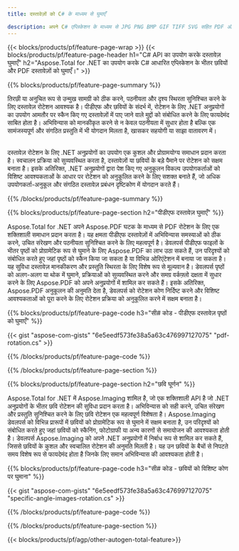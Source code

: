 ```yaml
---
title: दस्तावेज़ों को C# के माध्यम से घुमाएँ 

description: अपने C# एप्लिकेशन के माध्यम से JPG PNG BMP GIF TIFF SVG सहित PDF और छवि फ़ाइलों को घुमाएँ।
---
```


{{< blocks/products/pf/feature-page-wrap >}}
{{< blocks/products/pf/feature-page-header h1="C# API का उपयोग करके दस्तावेज़ घुमाएँ" h2="Aspose.Total for .NET का उपयोग करके C# आधारित एप्लिकेशन के भीतर छवियों और PDF दस्तावेज़ों को घुमाएँ।" >}}

{{% blocks/products/pf/feature-page-summary %}}

तिरछी या अनुचित रूप से उन्मुख सामग्री को ठीक करने, पठनीयता और दृश्य स्थिरता सुनिश्चित करने के लिए दस्तावेज़ रोटेशन आवश्यक है। पीडीएफ और छवियों के संदर्भ में, रोटेशन के लिए .NET अनुप्रयोगों का उपयोग आमतौर पर स्कैन किए गए दस्तावेज़ों में पाए जाने वाले मुद्दों को संबोधित करने के लिए फायदेमंद साबित होता है। अभिविन्यास को मानकीकृत करने से न केवल पठनीयता में सुधार होता है बल्कि एक सामंजस्यपूर्ण और संगठित प्रस्तुति में भी योगदान मिलता है, खासकर सहयोगी या साझा वातावरण में। <br /><br />

दस्तावेज़ रोटेशन के लिए .NET अनुप्रयोगों का उपयोग एक कुशल और प्रोग्रामयोग्य समाधान प्रदान करता है। स्वचालन प्रक्रिया को सुव्यवस्थित करता है, दस्तावेज़ों या छवियों के बड़े पैमाने पर रोटेशन को सक्षम बनाता है। इसके अतिरिक्त, .NET अनुप्रयोगों द्वारा पेश किए गए अनुकूलन विकल्प उपयोगकर्ताओं को विशिष्ट आवश्यकताओं के आधार पर रोटेशन को अनुकूलित करने के लिए सशक्त बनाते हैं, जो अधिक उपयोगकर्ता-अनुकूल और संगठित दस्तावेज़ प्रबंधन दृष्टिकोण में योगदान करते हैं।

{{% /blocks/products/pf/feature-page-summary  %}}


{{% blocks/products/pf/feature-page-section  h2="पीडीएफ दस्तावेज़ घुमाएँ" %}}

Aspose.Total for .NET अपने Aspose.PDF घटक के माध्यम से PDF रोटेशन के लिए एक शक्तिशाली समाधान प्रदान करता है। यह क्षमता पीडीएफ दस्तावेज़ों में अभिविन्यास समस्याओं को ठीक करने, उचित संरेखण और पठनीयता सुनिश्चित करने के लिए महत्वपूर्ण है। डेवलपर्स पीडीएफ फाइलों के भीतर पृष्ठों को प्रोग्रामेटिक रूप से घुमाने के लिए Aspose.PDF का लाभ उठा सकते हैं, उन परिदृश्यों को संबोधित करते हुए जहां पृष्ठों को स्कैन किया जा सकता है या विभिन्न ओरिएंटेशन में बनाया जा सकता है। यह सुविधा दस्तावेज़ मानकीकरण और प्रस्तुति स्थिरता के लिए विशेष रूप से मूल्यवान है। डेवलपर्स पृष्ठों को अलग-अलग या थोक में घुमाने, प्रक्रियाओं को सुव्यवस्थित करने और समग्र वर्कफ़्लो दक्षता में सुधार करने के लिए Aspose.PDF को अपने अनुप्रयोगों में शामिल कर सकते हैं। इसके अतिरिक्त, Aspose.PDF अनुकूलन की अनुमति देता है, डेवलपर्स को रोटेशन कोण निर्दिष्ट करने और विशिष्ट आवश्यकताओं को पूरा करने के लिए रोटेशन प्रक्रिया को अनुकूलित करने में सक्षम बनाता है।

{{% blocks/products/pf/feature-page-code h3="सी# कोड - पीडीएफ दस्तावेज़ पृष्ठों को घुमाएँ" %}}

{{< gist "aspose-com-gists" "6e5eedf573fe38a5a63c476997127075" "pdf-rotation.cs" >}}

{{% /blocks/products/pf/feature-page-code  %}}

{{% /blocks/products/pf/feature-page-section %}}


{{% blocks/products/pf/feature-page-section  h2="छवि घूर्णन" %}}

Aspose.Total for .NET में Aspose.Imaging शामिल है, जो एक शक्तिशाली API है जो .NET अनुप्रयोगों के भीतर छवि रोटेशन की सुविधा प्रदान करता है। अभिविन्यास को सही करने, उचित संरेखण और प्रस्तुति सुनिश्चित करने के लिए छवि रोटेशन एक महत्वपूर्ण विशेषता है। Aspose.Imaging डेवलपर्स को विभिन्न प्रारूपों में छवियों को प्रोग्रामेटिक रूप से घुमाने में सक्षम बनाता है, उन परिदृश्यों को संबोधित करते हुए जहां छवियों को स्कैनिंग, फोटोग्राफी या अन्य कारणों से समायोजन की आवश्यकता होती है। डेवलपर्स Aspose.Imaging को अपने .NET अनुप्रयोगों में निर्बाध रूप से शामिल कर सकते हैं, जिससे छवियों के कुशल और स्वचालित रोटेशन की अनुमति मिलती है। यह उन छवियों के बैचों से निपटते समय विशेष रूप से फायदेमंद होता है जिनके लिए समान अभिविन्यास की आवश्यकता होती है। 

{{% blocks/products/pf/feature-page-code h3="सी# कोड - छवियों को विशिष्ट कोण पर घुमाना" %}}

{{< gist "aspose-com-gists" "6e5eedf573fe38a5a63c476997127075" "specific-angle-images-rotation.cs" >}}

{{% /blocks/products/pf/feature-page-code  %}}

{{% /blocks/products/pf/feature-page-section %}}

{{< blocks/products/pf/agp/other-autogen-total-feature>}}